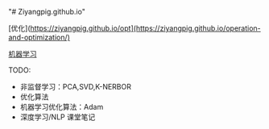 "# Ziyangpig.github.io" 

[优化](https://ziyangpig.github.io/opt](https://ziyangpig.github.io/operation-and-optimization/)

[机器学习](https://ziyangpig.github.io/ML/)


TODO:
- 非监督学习：PCA,SVD,K-NERBOR
- 优化算法
- 机器学习优化算法：Adam
- 深度学习/NLP 课堂笔记
